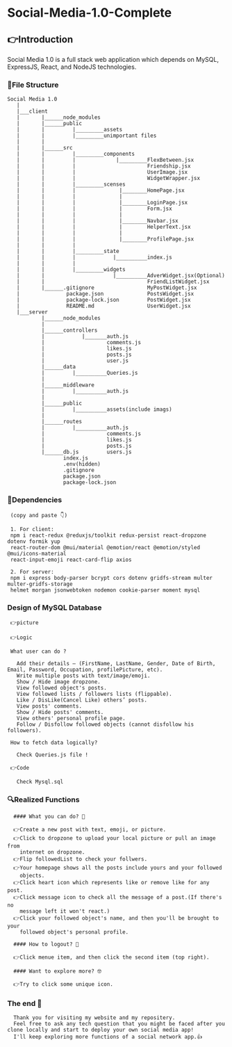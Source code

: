 # Social-Media-1.0-Complete

## 👉Introduction
Social Media 1.0 is a full stack web application which depends on MySQL, ExpressJS, React, and NodeJS technologies.

### 🧾File Structure
    Social Media 1.0
       |
       |___client
       |       |______node_modules
       |       |______public
       |       |         |_________assets
       |       |         |_________unimportant files
       |       |
       |       |______src
       |       |         |_________components
       |       |         |             |_________FlexBetween.jsx
       |       |         |                       Friendship.jsx
       |       |         |                       UserImage.jsx
       |       |         |                       WidgetWrapper.jsx
       |       |         |_________scenses
       |       |         |              |________HomePage.jsx
       |       |         |              |
       |       |         |              |________LoginPage.jsx
       |       |         |              |        Form.jsx
       |       |         |              |        
       |       |         |              |________Navbar.jsx
       |       |         |              |        HelperText.jsx
       |       |         |              |
       |       |         |              |________ProfilePage.jsx
       |       |         |
       |       |         |_________state
       |       |         |            |__________index.js
       |       |         |           
       |       |         |_________widgets
       |       |                      |__________AdverWidget.jsx(Optional)
       |       |                                 FriendListWidget.jsx
       |       |______.gitignore                 MyPostWidget.jsx
       |               package.json              PostsWidget.jsx
       |               package-lock.json         PostWidget.jsx
       |               README.md                 UserWidget.jsx
       |___server
               |______node_modules
               |
               |______controllers
               |            |_______auth.js
               |                    comments.js
               |                    likes.js
               |                    posts.js
               |                    user.js
               |______data
               |         |__________Queries.js
               |
               |______middleware
               |         |__________auth.js
               |
               |______public
               |         |__________assets(include imags)
               |       
               |______routes
               |         |__________auth.js
               |                    comments.js
               |                    likes.js
               |                    posts.js
               |______db.js         users.js
                      index.js
                      .env(hidden)
                      .gitignore
                      package.json
                      package-lock.json
                      
 
 ### 📌Dependencies 
     (copy and paste 👇)
     
     1. For client: 
     npm i react-redux @reduxjs/toolkit redux-persist react-dropzone dotenv formik yup 
     react-router-dom @mui/material @emotion/react @emotion/styled @mui/icons-material 
     react-input-emoji react-card-flip axios
     
     2. For server: 
     npm i express body-parser bcrypt cors dotenv gridfs-stream multer multer-gridfs-storage 
     helmet morgan jsonwebtoken nodemon cookie-parser moment mysql
     
  ### Design of MySQL Database
     👉picture
     
     👉Logic 
     
     What user can do ?
     
       Add their details – (FirstName, LastName, Gender, Date of Birth, Email, Password, Occupation, profilePicture, etc).
       Write multiple posts with text/image/emoji.
       Show / Hide image dropzone.
       View followed object's posts.
       View followed lists / followers lists (flippable).
       Like / DisLike(Cancel Like) others’ posts.
       View posts' comments.
       Show / Hide posts' comments.
       View others' personal profile page.
       Follow / Disfollow followed objects (cannot disfollow his followers).
     
     How to fetch data logically?
     
       Check Queries.js file !
     
     👉Code 
     
       Check Mysql.sql
     
  ### 🔍Realized Functions 
  
      #### What you can do? 📢
      
      👉Create a new post with text, emoji, or picture.
      👉Click to dropzone to upload your local picture or pull an image from
        internet on dropzone.
      👉Flip followedList to check your follwers.
      👉Your homepage shows all the posts include yours and your followed
        objects.
      👉Click heart icon which represents like or remove like for any post.
      👉Click message icon to check all the message of a post.(If there's no
        message left it won't react.)
      👉Click your followed object's name, and then you'll be brought to your
        followed object's personal profile.
      
      #### How to logout? 👣
      
      👉Click menue item, and then click the second item (top right).
      
      #### Want to explore more? 🤓
      
      👉Try to click some unique icon.
      
   ### The end 📌
   
      Thank you for visiting my website and my repositery. 
      Feel free to ask any tech question that you might be faced after you clone locally and start to deploy your own social media app!
      I'll keep exploring more functions of a social network app.👍
      
